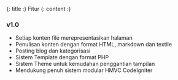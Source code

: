 {: title :} Fitur
{: content :}
### v1.0
 
- Setiap konten file merepresentasikan halaman
- Penulisan konten dengan format HTML, markdown dan textile
- Posting blog dan kategorisasi
- Sistem Template dengan format PHP
- Sistem Theme untuk kemudahan penggantian tampilan
- Mendukung penuh sistem modular HMVC CodeIgniter